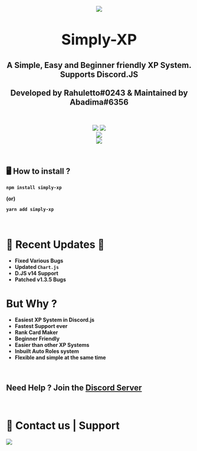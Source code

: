 <p align="center"><img align="center" style="margin-bottom:-6px" src="https://i.imgur.com/BiaHJA7.png?maxwidth=128&fidelity=grand"></p>

<h2 style="font-size:2.5rem;" align="center">Simply-XP</h2>

<h2 align="center">A Simple, Easy and Beginner friendly XP System. <br>Supports Discord.JS<br><br>Developed by Rahuletto#0243 & Maintained by Abadima#6356</h2>

<br>
<p align="center">
   <a href="https://www.npmjs.com/package/simply-xp"><img src="https://img.shields.io/npm/v/simply-xp.svg?style=flat-square" /></a>
 <a href="https://www.npmjs.com/package/simply-xp"><img src="https://img.shields.io/npm/dt/simply-xp?style=flat-square" /></a><br>
   <a href="https://www.npmjs.com/package/simply-xp"><img src="https://nodei.co/npm/simply-xp.png?downloadRank=true&downloads=true&downloadRank=true&stars=true" /></a><br>
   <a href="https://discord.gg/3JzDV9T5Fn"><img src="https://invidget.switchblade.xyz/3JzDV9T5Fn" /></a>
</p>

<br>

## 🖥️ <b>How to install ?

```
npm install simply-xp
```

(or)

```
yarn add simply-xp
```

<br>

# 🎉 Recent Updates 🎉

- Fixed Various Bugs
- Updated `Chart.js`
- D.JS v14 Support
- Patched v1.3.5 Bugs


# But Why ?

- Easiest XP System in Discord.js
- Fastest Support ever
- Rank Card Maker
- Beginner Friendly
- Easier than other XP Systems
- Inbuilt Auto Roles system
- Flexible and simple at the same time

<br>

## **Need Help ? Join the [Discord Server](https://discord.gg/3JzDV9T5Fn)**

<br>
   
 <h1>👥 Contact us | Support</h1>
 <p>
<a href="https://discord.gg/3JzDV9T5Fn"><img src="https://invidget.switchblade.xyz/3JzDV9T5Fn" /></a>
</p>